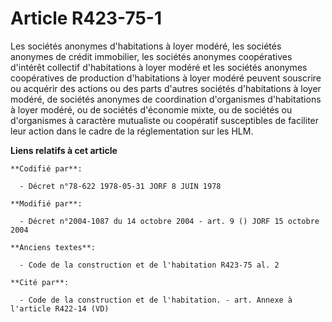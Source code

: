 # Article R423-75-1

Les sociétés anonymes d'habitations à loyer modéré, les sociétés anonymes de crédit immobilier, les sociétés anonymes
coopératives d'intérêt collectif d'habitations à loyer modéré et les sociétés anonymes coopératives de production
d'habitations à loyer modéré peuvent souscrire ou acquérir des actions ou des parts d'autres sociétés d'habitations à loyer
modéré, de sociétés anonymes de coordination d'organismes d'habitations à loyer modéré, ou de sociétés d'économie mixte, ou
de sociétés ou d'organismes à caractère mutualiste ou coopératif susceptibles de faciliter leur action dans le cadre de la
réglementation sur les HLM.

**Liens relatifs à cet article**

	**Codifié par**:

	  - Décret n°78-622 1978-05-31 JORF 8 JUIN 1978

	**Modifié par**:

	  - Décret n°2004-1087 du 14 octobre 2004 - art. 9 () JORF 15 octobre 2004

	**Anciens textes**:

	  - Code de la construction et de l'habitation R423-75 al. 2

	**Cité par**:

	  - Code de la construction et de l'habitation. - art. Annexe à l'article R422-14 (VD)
